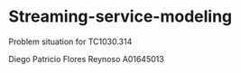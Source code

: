 # Streaming-service-modeling
Problem situation for TC1030.314

Diego Patricio Flores Reynoso A01645013
